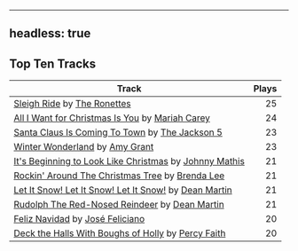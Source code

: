 
---
headless: true
---

## Top Ten Tracks

| Track | Plays |
| --- |  ---: |
|[Sleigh Ride](/songs/sleigh-ride) by [The Ronettes](/artists/the-ronettes-89545)| 25|
|[All I Want for Christmas Is You](/songs/all-i-want-for-christmas-is-you) by [Mariah Carey](/artists/mariah-carey-31885)| 24|
|[Santa Claus Is Coming To Town](/songs/santa-claus-is-coming-to-town) by [The Jackson 5](/artists/the-jackson-5-35053)| 23|
|[Winter Wonderland](/songs/winter-wonderland) by [Amy Grant](/artists/amy-grant-3053)| 23|
|[It's Beginning to Look Like Christmas](/songs/its-beginning-to-look-like-christmas) by [Johnny Mathis](/artists/johnny-mathis-14581)| 21|
|[Rockin' Around The Christmas Tree](/songs/rockin-around-the-christmas-tree) by [Brenda Lee](/artists/brenda-lee-18115)| 21|
|[Let It Snow! Let It Snow! Let It Snow!](/songs/let-it-snow-let-it-snow-let-it-snow) by [Dean Martin](/artists/dean-martin-6555)| 21|
|[Rudolph The Red-Nosed Reindeer](/songs/rudolph-the-red-nosed-reindeer) by [Dean Martin](/artists/dean-martin-6555)| 21|
|[Feliz Navidad](/songs/feliz-navidad) by [José Feliciano](/artists/jose-feliciano-30507)| 20|
|[Deck the Halls With Boughs of Holly](/songs/deck-the-halls-with-boughs-of-holly) by [Percy Faith](/artists/percy-faith-120889)| 20|
